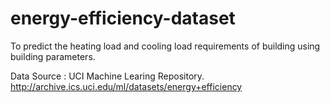 # energy-efficiency-dataset
To predict the heating load and cooling load requirements of building using building parameters.

Data Source :
UCI Machine Learing Repository.
http://archive.ics.uci.edu/ml/datasets/energy+efficiency

